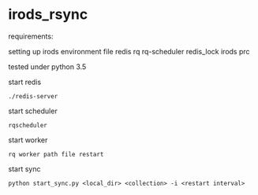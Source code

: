 # irods_rsync

requirements:

setting up irods environment file
redis
rq
rq-scheduler
redis_lock
irods prc

tested under python 3.5

start redis

```
./redis-server
```

start scheduler

```
rqscheduler
```

start worker

```
rq worker path file restart
```

start sync

```
python start_sync.py <local_dir> <collection> -i <restart interval>
```
